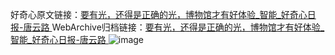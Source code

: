 好奇心原文链接：[要有光，还得是正确的光，博物馆才有好体验_智能_好奇心日报-唐云路 ](https://www.qdaily.com/articles/11285.html)
WebArchive归档链接：[要有光，还得是正确的光，博物馆才有好体验_智能_好奇心日报-唐云路 ](http://web.archive.org/web/20190623164142/https://www.qdaily.com/articles/11285.html)
![image](http://ww3.sinaimg.cn/large/007d5XDply1g3wghe3ru2j30u03z5kjl)